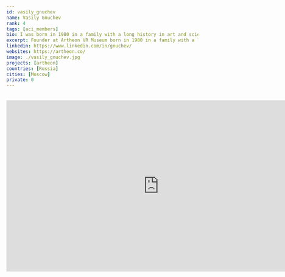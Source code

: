 ```yaml
---
id: vasily_gnuchev
name: Vasily Gnuchev
rank: 4
tags: [aci_members]
bio: I was born in 1980 in a family with a long history in art and science - music composers, painters, sculptors, scientists and architects are known in our family scince XVIIIth century. They came to Russian Empire from Italy, Germany, Switzerland. These were people inspired and devoted to their passion - architect Alberto Kavos, painters Zinaida Serebriakova and Alexander Benua, sculptor Yevgeny Lansere, scientist Vladimir Engelhard - are probably some of most famous among my ancestors. Enchanted by the beauty of art and always curious about science, I graduated from Moscow Architectural Institute and started my own architectural practice in 2003. Intrigued by the computer graphics possibilities, I always created imaginary worlds in CAD as an illustration for my clients. Since in 2010th I started to work more with IT and worked on smaller startup projects for online collaboration and project management. But the dream to build a museum was always there. And when I learned about VR and Unreal Engine 4 - I realised what I should do. There is a possibility to bring Fine Art and History to every home, every school class, to the most distant regions, now deprivated of cultural life, unable to participate in the global exchange of ideas and learn about history of art, experience it’s beauty. With Artheon VR Museum we can remove all borders, unite people in this global virtual Art space, allow collaboration and discussion between diffrent geography, even between different time and space. Join us in building it!
excerpt: Founder at Artheon VR Museum born in 1980 in a family with a long history in art and science.
linkedin: https://www.linkedin.com/in/gnuchev/
websites: https://artheon.co/
image: ./vasily_gnuchev.jpg
projects: [artheon]
countries: [Russia]
cities: [Moscow]
private: 0
---
```


<BR>

<iframe src="https://player.vimeo.com/video/412681304" width="800" height="450" frameborder="0" allow="autoplay; fullscreen" allowfullscreen></iframe>

<BR>
